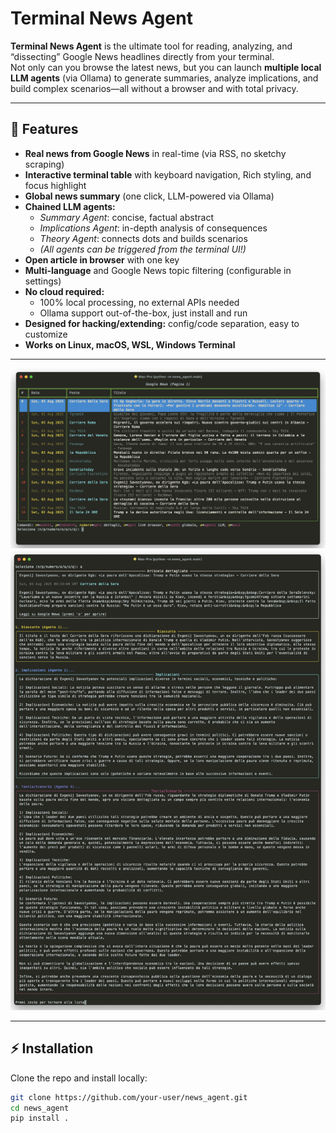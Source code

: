 # Terminal News Agent

**Terminal News Agent** is the ultimate tool for reading, analyzing, and “dissecting” Google News headlines directly from your terminal.  
Not only can you browse the latest news, but you can launch **multiple local LLM agents** (via Ollama) to generate summaries, analyze implications, and build complex scenarios—all without a browser and with total privacy.

---

## 🚀 Features

- **Real news from Google News** in real-time (via RSS, no sketchy scraping)
- **Interactive terminal table** with keyboard navigation, Rich styling, and focus highlight
- **Global news summary** (one click, LLM-powered via Ollama)
- **Chained LLM agents:**
  - *Summary Agent*: concise, factual abstract
  - *Implications Agent*: in-depth analysis of consequences
  - *Theory Agent*: connects dots and builds scenarios
  - *(All agents can be triggered from the terminal UI!)*
- **Open article in browser** with one key
- **Multi-language** and Google News topic filtering (configurable in settings)
- **No cloud required:**
  - 100% local processing, no external APIs needed
  - Ollama support out-of-the-box, just install and run
- **Designed for hacking/extending:** config/code separation, easy to customize
- **Works on Linux, macOS, WSL, Windows Terminal**

---

![Terminal Demo 1](./image/term_1.png)
![Terminal Demo 2](./image/term_2.png)

---

## ⚡ Installation

Clone the repo and install locally:

```bash
git clone https://github.com/your-user/news_agent.git
cd news_agent
pip install .
